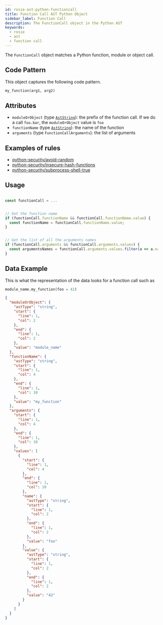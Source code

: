 ```yaml
---
id: rosie-ast-python-functioncall
title: Function Call AST Python Object
sidebar_label: Function Call
description: The FunctionCall object in the Python AST
keywords:
  - rosie
  - ast
  - function call
---
```


The `FunctionCall` object matches a Python function, module or object call.

## Code Pattern

This object captures the following code pattern.

```python
my_function(arg1, arg2)
```

## Attributes

- `moduleOrObject` (type [`AstString`](/docs/rosie/ast/common/rosie-ast-common-aststring)): the prefix of the function call. If we do a call `foo.bar`, the `moduleOrObject` value is `foo`
- `functionName` (type [`AstString`](/docs/rosie/ast/common/rosie-ast-common-aststring)): the name of the function
- `arguments` (type `FunctionCallArguments`): the list of arguments

## Examples of rules

- [python-security/avoid-random](https://app.codiga.io/hub/ruleset/python-security/avoid-random)
- [python-security/insecure-hash-functions](https://app.codiga.io/hub/ruleset/python-security/insecure-hash-functions)
- [python-security/subprocess-shell-true](https://app.codiga.io/hub/ruleset/python-security/subprocess-shell-true)

## Usage

```javascript

const functionCall = ...


// Get the function name
if (functionCall.functionName && functionCall.functionName.value) {
  const functionName = functionCall.functionName.value;
}


// Get the list of all the arguments names
if (functionCall.arguments && functionCall.arguments.values) {
  const argumentsNames = functionCall.arguments.values.filter(a => a.name && a.name.value).map(a => a.name.value);
}
```

## Data Example

This is what the representation of the data looks for a function call such as

```python
module_name.my_function(foo = 42)
```

```json
{
  "moduleOrObject": {
    "astType": "string",
    "start": {
      "line": 1,
      "col": 2
    },
    "end": {
      "line": 1,
      "col": 2
    },
    "value": "module_name"
  },
  "functionName": {
    "astType": "string",
    "start": {
      "line": 1,
      "col": 4
    },
    "end": {
      "line": 1,
      "col": 10
    },
    "value": "my_function"
  },
  "arguments": {
    "start": {
      "line": 1,
      "col": 4
    },
    "end": {
      "line": 1,
      "col": 10
    },
    "values": [
      {
        "start": {
          "line": 1,
          "col": 4
        },
        "end": {
          "line": 1,
          "col": 10
        },
        "name": {
          "astType": "string",
          "start": {
            "line": 1,
            "col": 2
          },
          "end": {
            "line": 1,
            "col": 2
          },
          "value": "foo"
        },
        "value": {
          "astType": "string",
          "start": {
            "line": 1,
            "col": 2
          },
          "end": {
            "line": 1,
            "col": 2
          },
          "value": "42"
        }
      }
    ]
  }
}
```
